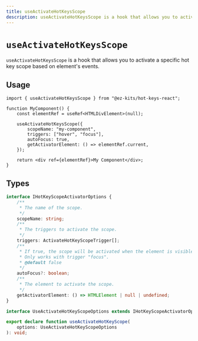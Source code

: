 ```yaml
---
title: useActivateHotKeysScope
description: useActivateHotKeysScope is a hook that allows you to activate a specific hot key scope based on element's events.
---
```


# `useActivateHotKeysScope`

`useActivateHotKeysScope` is a hook that allows you to activate a specific hot key scope based on element's events.

## Usage

```tsx{filename="MyComponent.tsx"}
import { useActivateHotKeysScope } from "@ez-kits/hot-keys-react";

function MyComponent() {
	const elementRef = useRef<HTMLDivElement>(null);

	useActivateHotKeysScope({
		scopeName: "my-component",
		triggers: ["hover", "focus"],
		autoFocus: true,
		getActivatorElement: () => elementRef.current,
	});

	return <div ref={elementRef}>My Component</div>;
}
```

## Types

```ts
interface IHotKeyScopeActivatorOptions {
	/**
	 * The name of the scope.
	 */
	scopeName: string;
	/**
	 * The triggers to activate the scope.
	 */
	triggers: ActivateHotKeyScopeTrigger[];
	/**
	 * If true, the scope will be activated when the element is visible.
	 * Only works with trigger "focus".
	 * @default false
	 */
	autoFocus?: boolean;
	/**
	 * The element to activate the scope.
	 */
	getActivatorElement: () => HTMLElement | null | undefined;
}

interface UseActivateHotKeyScopeOptions extends IHotKeyScopeActivatorOptions {}

export declare function useActivateHotKeyScope(
	options: UseActivateHotKeyScopeOptions
): void;
```
